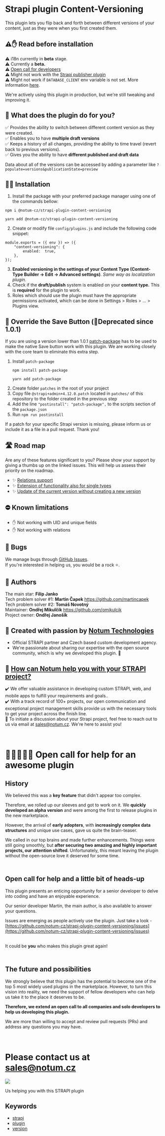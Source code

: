 # Strapi plugin Content-Versioning

This plugin lets you flip back and forth between different versions of your content, just as they were when you first created them.

## ⚠️✋ Read before installation

⚠️ i18n currently in **beta** stage.  
⚠️ Currently a **beta.**   
⚠️ [Open call for developers](#history)  
⚠️ Might not work with the [Strapi publisher plugin](https://market.strapi.io/plugins/strapi-plugin-publisher)  
⚠️ Might not work if `DATABASE_CLIENT` env variable is not set. More information [here](https://github.com/notum-cz/strapi-plugin-content-versioning/issues/113).

We're actively using this plugin in production, but we're still tweaking and improving it.


## 🙉 What does the plugin do for you?

✅ Provides the ability to switch between different content version as they were created.  
✅ Enables you to have **multiple draft versions** <br>
✅ Keeps a history of all changes, providing the ability to time travel (revert back to previous versions). <br>
✅ Gives you the ability to have  **different published and draft data** <br>

Data about all of the versions can be accessed by adding a parameter like `?populate=versions&publicationState=preview`

## 🧑‍💻 Installation

1. Install the package with your preferred package manager using one of the commands bellow:

```
npm i @notum-cz/strapi-plugin-content-versioning
```
```
yarn add @notum-cz/strapi-plugin-content-versioning
```
2. Create or modify file `config/plugins.js` and include the following code snippet:

```
module.exports = ({ env }) => ({
	"content-versioning": {
		enabled:  true,
	},
});
```

3. **Enabled versioning in the settings of your Content Type (Content-Type Builder -> Edit -> Advanced settings)**. _Same way as localization plugin._
2. Check if the **draft/publish** system is enabled on your **content type.** This is **required** for the plugin to work.
3. Roles which should use the plugin must have the appropriate permissions activated, which can be done in Settings > Roles > ... > Plugins view.


## 💾 Override the Save Button (🚨Deprecated since 1.0.1)

If you are using a version lower than 1.0.1 [patch-package](https://www.npmjs.com/package/patch-package) has to be used to make the native Save button work with this plugin. We are working closely with the core team to eliminate this extra step.

1. Install `patch-package`
   ```
   npm install patch-package
   ```
   ```
   yarn add patch-package
   ```
2. Create folder `patches` in the root of your project
3. Copy file `@strapi+admin+4.12.0.patch` located in  `patches/` of this repository to the folder created in the previous step
4. Add the line `"postinstall": "patch-package",` to the scripts section of the `package.json`
5. Run `npm run postinstall`

If a patch for your specific Strapi version is missing, please inform us or include it as a file in a pull request. Thank you!

## 🛣️ Road map

Are any of these features significant to you? Please show your support by giving a thumbs up on the linked issues. This will help us assess their priority on the roadmap.

- ✨ [Relations support](https://github.com/notum-cz/strapi-plugin-content-versioning/issues/132) 
- ✨ [Extension of functionality also for single types](https://github.com/notum-cz/strapi-plugin-content-versioning/issues/133)
- ✨ [Update of the current version without creating a new version](https://github.com/notum-cz/strapi-plugin-content-versioning/issues/134)

## ⛔️ Known limitations

- ✋  Not working with UID and unique fields
- ✋  Not working with relations

## 🐛 Bugs

We manage bugs through [GitHub Issues](https://github.com/notum-cz/strapi-plugin-content-versioning/issues). <br>
If you're interested in helping us, you would be a rock  ⭐.

## 🧔 Authors

The main star: **Filip Janko** <br>
Tech problem solver #1: **Martin Čapek** https://github.com/martincapek <br>
Tech problem solver #2: **Tomáš Novotný** <br>
Maintainer: **Ondřej Mikulčík** https://github.com/omikulcik <br>
Project owner: **Ondřej Janošík** <br>

## 🚀 Created with passion by [Notum Technologies](https://notum.cz/en)

- Official STRAPI partner and Czech based custom development agency.
- We're passionate about sharing our expertise with the open source community, which is why we developed this plugin. 🖤

## 🎯 [How can Notum help you with your STRAPI project?](https://notum.cz/en/strapi/)

✔️ We offer valuable assistance in developing custom STRAPI, web, and mobile apps to fulfill your requirements and goals.. <br>
✔️ With a track record of 100+ projects, our open communication and exceptional project management skills provide us with the necessary tools to get your project across the finish line.<br>
📅 To initiate a discussion about your Strapi project, feel free to reach out to us via email at sales@notum.cz. We're here to assist you!

# <br> 📣👨‍💻👩‍💻 Open call for help for an awesome plugin
## History

We believed this was a **key feature** that didn't appear too complex.

Therefore, we rolled up our sleeves and got to work on it. We **quickly developed an alpha version** and were among the first to release plugins in the new marketplace.

However, the arrival of **early adopters**, with **increasingly complex data structures** and unique use cases, gave us quite the brain-teaser.

We called in our top brains and made further enhancements. Things were still going smoothly, but **after securing two amazing and highly important projects, our attention shifted**. Unfortunately, this meant leaving the plugin without the open-source love it deserved for some time.

## <br /> Open call for help and a little bit of heads-up

This plugin presents an enticing opportunity for a senior developer to delve into coding and have an enjoyable experience.

Our senior developer Martin, the main author, is also available to answer your questions.

Issues are emerging as people actively use the plugin. Just take a look - [https://github.com/notum-cz/strapi-plugin-content-versioning/issues](https://github.com/notum-cz/strapi-plugin-content-versioning/issues)

<br> It could be **you** who makes this plugin great again!

## <br /> The future and possibilities

We strongly believe that this plugin has the potential to become one of the top 5 most widely used plugins in the marketplace. However, to turn this vision into reality, we need the support of fellow developers who can help us take it to the place it deserves to be.

**Therefore, we extend an open call to all companies and solo developers to help us developing this plugin.**

We are more than willing to accept and review pull requests (PRs) and address any questions you may have.

# <br> Please contact us at sales@notum.cz

![](https://cdn-images-1.medium.com/max/1200/1*4KRSunIx8v3tcYHyxKSYXQ.jpeg)

Us helping you with this STRAPI plugin

## Keywords

- [strapi](https://www.npmjs.com/search?q=keywords:strapi)
- [plugin](https://www.npmjs.com/search?q=keywords:plugin)
- [version](https://www.npmjs.com/search?q=keywords:version)
